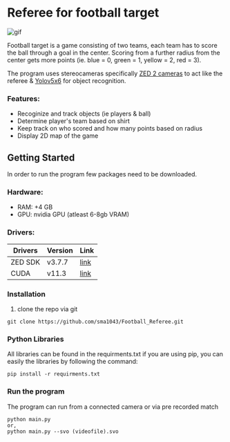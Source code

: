 # Referee for football target
![gif](https://user-images.githubusercontent.com/91667636/190073399-196e78a7-a5d2-4518-9e43-3446b59eb734.gif)

Football target is a game consisting of two teams, each team has to score the ball through a goal in the center. Scoring from a further radius from the center gets more points (ie. blue = 0, green = 1, yellow = 2, red = 3).

The program uses stereocameras specifically [ZED 2 cameras](https://www.stereolabs.com/zed-2/) to act like the referee & [Yolov5x6](https://github.com/ultralytics/yolov5) for object recognition.

### Features:
- Recoginize and track objects (ie players & ball)
- Determine player's team based on shirt
- Keep track on who scored and how many points based on radius
- Display 2D map of the game

## Getting Started
In order to run the program few packages need to be downloaded.

### Hardware:
- RAM: +4 GB
- GPU: nvidia GPU (atleast 6-8gb VRAM)

### Drivers:
| Drivers  | Version | Link|
| ------------- | ------------- | ------------- |
| ZED SDK  | v3.7.7  | [link](https://www.stereolabs.com/developers/release/)  |
| CUDA  | v11.3  | [link](https://developer.nvidia.com/cuda-downloads)  |

### Installation
1. clone the repo via git
```
git clone https://github.com/sma1043/Football_Referee.git
```
### Python Libraries
All libraries can be found in the requirments.txt if you are using pip, you can easily the libraries by following the command:
```
pip install -r requirments.txt
```
### Run the program
The program can run from a connected camera or via pre recorded match
```
python main.py
or,
python main.py --svo (videofile).svo
```
